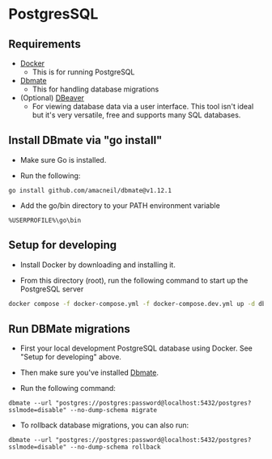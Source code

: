 # PostgresSQL

## Requirements

* [Docker](https://docs.docker.com/get-docker/)
    - This is for running PostgreSQL
* [Dbmate](https://github.com/amacneil/dbmate#installation)
    - This for handling database migrations
* (Optional) [DBeaver](https://dbeaver.io/)
    - For viewing database data via a user interface. This tool isn't ideal but it's very versatile, free and supports many SQL databases.

## Install DBmate via "go install"

- Make sure Go is installed.

- Run the following:

```
go install github.com/amacneil/dbmate@v1.12.1
```

- Add the go/bin directory to your PATH environment variable

```
%USERPROFILE%\go\bin
```

## Setup for developing

- Install Docker by downloading and installing it.

- From this directory (root), run the following command to start up the PostgreSQL server

```sh
docker compose -f docker-compose.yml -f docker-compose.dev.yml up -d db && docker-compose logs -f
```

## Run DBMate migrations

- First your local development PostgreSQL database using Docker. See "Setup for developing" above.

- Then make sure you've installed [Dbmate](https://github.com/amacneil/dbmate).

- Run the following command:

```
dbmate --url "postgres://postgres:password@localhost:5432/postgres?sslmode=disable" --no-dump-schema migrate
```

- To rollback database migrations, you can also run:

```
dbmate --url "postgres://postgres:password@localhost:5432/postgres?sslmode=disable" --no-dump-schema rollback
```
